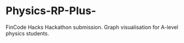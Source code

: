# Physics-RP-Plus-
FinCode Hacks Hackathon submission. Graph visualisation for A-level physics students.
